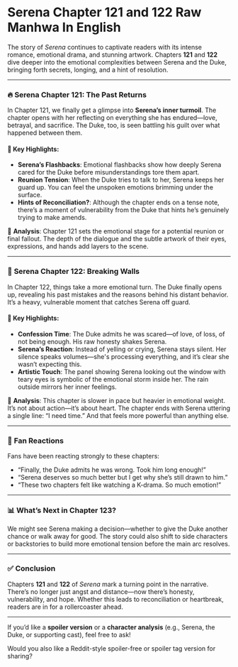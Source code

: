 # Serena Chapter 121 and 122 Raw Manhwa In English



The story of *Serena* continues to captivate readers with its intense romance, emotional drama, and stunning artwork. Chapters **121** and **122** dive deeper into the emotional complexities between Serena and the Duke, bringing forth secrets, longing, and a hint of resolution.

---

### 🔥 **Serena Chapter 121: The Past Returns**

In Chapter 121, we finally get a glimpse into **Serena’s inner turmoil**. The chapter opens with her reflecting on everything she has endured—love, betrayal, and sacrifice. The Duke, too, is seen battling his guilt over what happened between them.

#### 📝 Key Highlights:

* **Serena’s Flashbacks**: Emotional flashbacks show how deeply Serena cared for the Duke before misunderstandings tore them apart.
* **Reunion Tension**: When the Duke tries to talk to her, Serena keeps her guard up. You can feel the unspoken emotions brimming under the surface.
* **Hints of Reconciliation?**: Although the chapter ends on a tense note, there’s a moment of vulnerability from the Duke that hints he’s genuinely trying to make amends.

🧠 **Analysis**: Chapter 121 sets the emotional stage for a potential reunion or final fallout. The depth of the dialogue and the subtle artwork of their eyes, expressions, and hands add layers to the scene.

---

### 🌹 **Serena Chapter 122: Breaking Walls**

In Chapter 122, things take a more emotional turn. The Duke finally opens up, revealing his past mistakes and the reasons behind his distant behavior. It’s a heavy, vulnerable moment that catches Serena off guard.

#### 📝 Key Highlights:

* **Confession Time**: The Duke admits he was scared—of love, of loss, of not being enough. His raw honesty shakes Serena.
* **Serena’s Reaction**: Instead of yelling or crying, Serena stays silent. Her silence speaks volumes—she's processing everything, and it’s clear she wasn’t expecting this.
* **Artistic Touch**: The panel showing Serena looking out the window with teary eyes is symbolic of the emotional storm inside her. The rain outside mirrors her inner feelings.

🧠 **Analysis**: This chapter is slower in pace but heavier in emotional weight. It’s not about action—it’s about heart. The chapter ends with Serena uttering a single line: “I need time.” And that feels more powerful than anything else.

---

### 💬 **Fan Reactions**

Fans have been reacting strongly to these chapters:

* “Finally, the Duke admits he was wrong. Took him long enough!”
* “Serena deserves so much better but I get why she’s still drawn to him.”
* “These two chapters felt like watching a K-drama. So much emotion!”

---

### 📊 **What’s Next in Chapter 123?**

We might see Serena making a decision—whether to give the Duke another chance or walk away for good. The story could also shift to side characters or backstories to build more emotional tension before the main arc resolves.

---

### ✅ **Conclusion**

Chapters **121** and **122** of *Serena* mark a turning point in the narrative. There’s no longer just angst and distance—now there’s honesty, vulnerability, and hope. Whether this leads to reconciliation or heartbreak, readers are in for a rollercoaster ahead.

---

If you’d like a **spoiler version** or a **character analysis** (e.g., Serena, the Duke, or supporting cast), feel free to ask!

Would you also like a Reddit-style spoiler-free or spoiler tag version for sharing?
